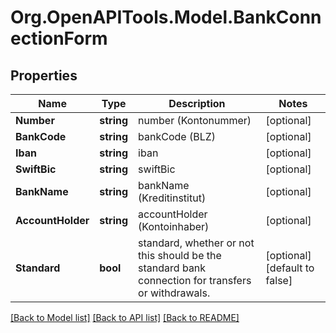 
# Org.OpenAPITools.Model.BankConnectionForm

## Properties

Name | Type | Description | Notes
------------ | ------------- | ------------- | -------------
**Number** | **string** | number (Kontonummer) | [optional] 
**BankCode** | **string** | bankCode (BLZ) | [optional] 
**Iban** | **string** | iban | [optional] 
**SwiftBic** | **string** | swiftBic | [optional] 
**BankName** | **string** | bankName (Kreditinstitut) | [optional] 
**AccountHolder** | **string** | accountHolder (Kontoinhaber) | [optional] 
**Standard** | **bool** | standard, whether or not this should be the standard bank connection for transfers or withdrawals. | [optional] [default to false]

[[Back to Model list]](../README.md#documentation-for-models)
[[Back to API list]](../README.md#documentation-for-api-endpoints)
[[Back to README]](../README.md)

